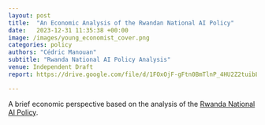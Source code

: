 ```yaml
---
layout: post
title:  "An Economic Analysis of the Rwandan National AI Policy"
date:   2023-12-31 11:35:38 +00:00
image: /images/young_economist_cover.png
categories: policy
authors: "Cédric Manouan"
subtitle: "Rwanda National AI Policy Analysis"
venue: Independent Draft
report: https://drive.google.com/file/d/1FOxOjF-gFtn0BmTlnP_4HU2Z2tuibLS5/view?usp=drive_link

---
```

A brief economic perspective based on the analysis of the [Rwanda National AI Policy](https://www.minict.gov.rw/index.php?eID=dumpFile&t=f&f=67550&token=6195a53203e197efa47592f40ff4aaf24579640e).
